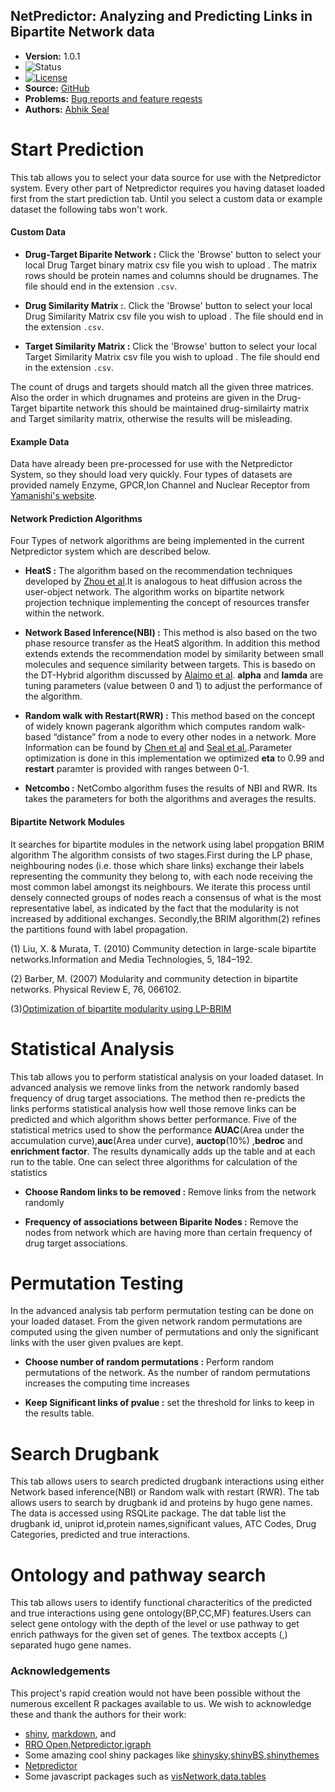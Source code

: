 <!--- 
  NOTE: this file is modified by running `redocument`, via `README.Rmd`
  only the Version line is modified.
 -->

## NetPredictor: Analyzing and Predicting Links in Bipartite Network data

* **Version:** 1.0.1
* ![Status](http://img.shields.io/badge/status-In_development_%28UNSTABLE%29-red.svg?style=flat)
* [![License](http://img.shields.io/badge/license-AGPL--3-orange.svg?style=flat)](https://www.gnu.org/licenses/agpl-3.0.html)
* **Source:** [GitHub](https://github.com/abhik1368/Shiny_NetPredictor)
* **Problems:** [Bug reports and feature reqests](https://github.com/abhik1368/Shiny_NetPredictor/issues)
* **Authors:** [Abhik Seal](https://www.linkedin.com/in/abseal)

# Start Prediction

This tab allows you to select your data source for use with the Netpredictor
system.  Every other part of Netpredictor requires you having dataset loaded first
from the start prediction tab. Until you select a custom data or example dataset
the following tabs won't work.

#### Custom Data

* **Drug-Target Biparite Network :**
Click the 'Browse' button to select your local Drug Target binary matrix csv file you wish to
upload . The matrix rows should be protein names and columns should be drugnames. The file should end in the extension `.csv`.

* **Drug Similarity Matrix :**.
Click the 'Browse' button to select your local Drug Similarity Matrix csv file you wish to
upload . The file should end in the extension `.csv`.

* **Target Similarity Matrix :**
Click the 'Browse' button to select your local Target Similarity Matrix csv file you wish to
upload .  The file should end in the extension `.csv`.

The count of drugs and targets should match all the given three matrices. Also the order in which drugnames and proteins are given in the Drug-Target bipartite network this should be maintained drug-similairty matrix and Target similarity matrix, otherwise the results will be misleading.

#### Example Data

Data have already been pre-processed for use with the Netpredictor System, so they should load very quickly. Four types of datasets are provided namely Enzyme, GPCR,Ion Channel and Nuclear Receptor from [Yamanishi's website](http://cbio.ensmp.fr/~yyamanishi/pharmaco/).

#### Network Prediction Algorithms

Four Types of network algorithms are being implemented in the current Netpredictor system which are described below.

* **HeatS :**
The algorithm based on the recommendation techniques developed by [Zhou et al](http://www.pnas.org/content/107/10/4511.full).It is analogous to heat diffusion across the user-object network. The algorithm works on bipartite network projection technique implementing the concept of resources transfer within the network.

* **Network Based Inference(NBI) :**
This method is also based on the two phase resource transfer as the HeatS algorithm. In addition this method extends extends the recommendation model by similarity between small molecules and sequence similarity between targets. This is basedo on the DT-Hybrid algorithm discussed by [Alaimo et al](http://bioinformatics.oxfordjournals.org/content/29/16/2004.long). **alpha** and **lamda** are  tuning parameters (value between 0 and 1) to adjust the performance of the algorithm.


* **Random walk with Restart(RWR) :**
This method based on the concept of widely known pagerank algorithm which computes random walk-based “distance” from a node to every other nodes in a network. More Information can be found by [Chen et al](http://pubs.rsc.org/en/Content/ArticleLanding/2012/MB/c2mb00002d#!divAbstract) and [Seal et al.](http://www.jcheminf.com/content/7/1/40).Parameter optimization is done in this implementation we optimized **eta** to 0.99 and **restart** paramter is provided with ranges between 0-1.


* **Netcombo :**
NetCombo algorithm fuses the results of NBI and RWR. Its takes the parameters for both the algorithms and averages the results. 

#### Bipartite Network Modules
It searches for bipartite modules in the network using label propgation BRIM algorithm The algorithm consists of two stages.First during the LP phase, neighbouring nodes (i.e. those
which share links) exchange their labels representing the community they belong to, with each node receiving the most common label amongst its neighbours. We iterate this process until
densely connected groups of nodes reach a consensus of what is the most representative label, as indicated by the fact that the modularity is not increased by additional exchanges. Secondly,the BRIM algorithm(2) refines the partitions found with label propagation.

(1) Liu, X. & Murata, T. (2010) Community detection in large-scale bipartite networks.Information
and Media Technologies, 5, 184–192.

(2) Barber, M. (2007) Modularity and community detection in bipartite networks. Physical Review E, 76, 066102.

(3)[Optimization of bipartite modularity using LP-BRIM](https://github.com/PoisotLab/lpbrim)

# Statistical Analysis

This tab allows you to perform statistical analysis on your loaded dataset. In advanced analysis we remove links from the network randomly based frequency of drug target associations. The method then re-predicts the links performs statistical analysis how well those remove links can be predicted and which algorithm shows better performance. Five of the statistical metrics used to show the performance **AUAC**(Area under the accumulation curve),**auc**(Area under curve), **auctop**(10%) ,**bedroc** and **enrichment factor**. The results dynamically adds up the table and at each run to the table. One can select three algorithms for calculation of the statistics

* **Choose Random links to be removed :**
Remove links from the network randomly

* **Frequency of associations between Biparite Nodes :**
Remove the nodes from network which are having more than certain frequency of drug target associations.

# Permutation Testing

In the advanced analysis tab perform permutation testing can be done on your loaded dataset. From the given network random permutations are computed using the given number of permutations and only the 
significant links with the user given pvalues are kept.

* **Choose number of random permutations :**
Perform random permutations of the network. As the number of random permutations increases the
computing time increases 

* **Keep Significant links of pvalue :**
set the threshold for links to keep in the results table.

# Search Drugbank 

This tab allows users to search predicted drugbank interactions using either Network based inference(NBI) or Random walk with restart (RWR). The tab allows users to search by drugbank id and proteins by hugo gene names. The data is accessed using RSQLite package. The dat table list the drugbank id, uniprot id,protein names,significant values, ATC Codes, Drug Categories, predicted and true interactions. 

# Ontology and pathway search

This tab allows users to identify functional characteritics of the predicted and true interactions using gene ontology(BP,CC,MF) features.Users can select gene ontology with the depth of the level or use pathway to get enrich pathways for the given set of genes. The textbox accepts (,) separated hugo gene names. 

### Acknowledgements

This project's rapid creation would not have been possible without
the numerous excellent R packages available to us.  We wish to
acknowledge these and thank the authors for their work:

* [shiny](http://cran.r-project.org/web/packages/shiny/index.html), [markdown](http://cran.r-project.org/web/packages/markdown/index.html), and 
* [RRO Open](https://mran.revolutionanalytics.com/open/),[Netpredictor](https://github.com/abhik1368/netpredicter),[igraph](https://cran.r-project.org/web/packages/igraph/index.html)
* Some amazing cool shiny packages like [shinysky](https://github.com/AnalytixWare/ShinySky),[shinyBS](https://github.com/ebailey78/shinyBS),[shinythemes](https://github.com/rstudio/shinythemes)
* [Netpredictor](https://github.com/abhik1368/netpredictor)
* Some javascript packages such as [visNetwork](http://dataknowledge.github.io/visNetwork/),[data.tables](https://cran.r-project.org/web/packages/data.table/index.html)




